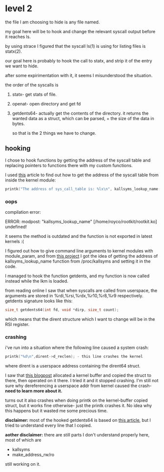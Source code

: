 # level 2

the file I am choosing to hide is any file named.

my goal here will be to hook and change the relevant syscall output before it reaches ls.

by using strace I figured that the syscall ls(1) is using for listing files is statx(2).

our goal here is probably to hook the call to statx, and strip it of the entry we want to hide. 

after some expirimentation with it, it seems I misunderstood the situation.

the order of the syscalls is

1. statx- get stats of file.

2. openat- open directory and get fd

3. getdents64- actually get the contents of the directory.
   it returns the wanted data as a struct, which can be parsed, + the size of the data in bytes.

   so that is the 2 things we have to change.


## hooking

I chose to hook functions by getting the address of the syscall table and replacing pointers to functions there with my custom functions.

I used [this](https://infosecwriteups.com/linux-kernel-module-rootkit-syscall-table-hijacking-8f1bc0bd099c) article to find out how to get the address of the syscall table from inside the kernel module:

```c
printk("The address of sys_call_table is: %lx\n", kallsyms_lookup_name("sys_call_table"));
```

### oops

compilation error: 

ERROR: modpost: "kallsyms_lookup_name" [/home/royco/rootkit/rootkit.ko] undefined!

it seems the method is outdated and the function is not exported in latest kernels :(

I figured out how to give command line arguments to kernel modules with module_param,
and from [this project](https://github.com/DanielNiv/Process-Hiding-Rootkit/blob/master/captainHook.c) I got the idea of getting the address of kallsyms_lookup_name function from /proc/kallsyms and setting it in the code.



I managed to hook the function getdents, and my function is now called instead while the lkm is loaded.

from reading online I saw that when syscalls are called from userspace, the arguments are stored in %rdi,%rsi,%rdx,%r10,%r8,%r9 respectively.
getdents signature looks like this:


   ```c
   size_t getdents64(int fd, void *dirp, size_t count);
   ```

which means that the dirent structure which I want to change will be in the RSI register.

### crashing

i've run into a situation where the following line caused a system crash:

```c
printk("%d\n",dirent->d_reclen); - this line crashes the kernel
```

where dirent is a userspace address containing the dirent64 struct.

I saw that [this blogpost](https://xcellerator.github.io/posts/linux_rootkits_06/) allocated a kernel buffer and copied the struct to there, then operated on it there. I tried it and it stopped crashing. 
I'm still not sure why dereferencing a userspace addr from kernel caused the crash- **need to learn more about it.**

turns out it also crashes when doing printk on the kernel-buffer copied struct, but it works fine otherwise- just the printk crashes it. No idea why this happens but it wasted me some precious time.

**disclaimer:**  most of the hooked getdents64 is based on [this article](https://xcellerator.github.io/posts/linux_rootkits_06/), but I tried to understand every line that I copied.

**aother disclaimer:** there are still parts I don't understand properly here, most of which are 

- kallsyms
- make_address_rw/ro 

still working on it.




